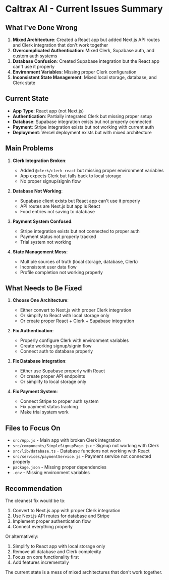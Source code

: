 # Caltrax AI - Current Issues Summary

## What I've Done Wrong

1. **Mixed Architecture**: Created a React app but added Next.js API routes and Clerk integration that don't work together
2. **Overcomplicated Authentication**: Mixed Clerk, Supabase auth, and custom auth systems
3. **Database Confusion**: Created Supabase integration but the React app can't use it properly
4. **Environment Variables**: Missing proper Clerk configuration
5. **Inconsistent State Management**: Mixed local storage, database, and Clerk state

## Current State

- **App Type**: React app (not Next.js)
- **Authentication**: Partially integrated Clerk but missing proper setup
- **Database**: Supabase integration exists but not properly connected
- **Payment**: Stripe integration exists but not working with current auth
- **Deployment**: Vercel deployment exists but with mixed architecture

## Main Problems

1. **Clerk Integration Broken**: 
   - Added `@clerk/clerk-react` but missing proper environment variables
   - App expects Clerk but falls back to local storage
   - No proper signup/signin flow

2. **Database Not Working**:
   - Supabase client exists but React app can't use it properly
   - API routes are Next.js but app is React
   - Food entries not saving to database

3. **Payment System Confused**:
   - Stripe integration exists but not connected to proper auth
   - Payment status not properly tracked
   - Trial system not working

4. **State Management Mess**:
   - Multiple sources of truth (local storage, database, Clerk)
   - Inconsistent user data flow
   - Profile completion not working properly

## What Needs to Be Fixed

1. **Choose One Architecture**:
   - Either convert to Next.js with proper Clerk integration
   - Or simplify to React with local storage only
   - Or create proper React + Clerk + Supabase integration

2. **Fix Authentication**:
   - Properly configure Clerk with environment variables
   - Create working signup/signin flow
   - Connect auth to database properly

3. **Fix Database Integration**:
   - Either use Supabase properly with React
   - Or create proper API endpoints
   - Or simplify to local storage only

4. **Fix Payment System**:
   - Connect Stripe to proper auth system
   - Fix payment status tracking
   - Make trial system work

## Files to Focus On

- `src/App.js` - Main app with broken Clerk integration
- `src/components/SimpleSignupPage.jsx` - Signup not working with Clerk
- `src/lib/database.ts` - Database functions not working with React
- `src/services/paymentService.js` - Payment service not connected properly
- `package.json` - Missing proper dependencies
- `.env` - Missing environment variables

## Recommendation

The cleanest fix would be to:
1. Convert to Next.js app with proper Clerk integration
2. Use Next.js API routes for database and Stripe
3. Implement proper authentication flow
4. Connect everything properly

Or alternatively:
1. Simplify to React app with local storage only
2. Remove all database and Clerk complexity
3. Focus on core functionality first
4. Add features incrementally

The current state is a mess of mixed architectures that don't work together.
